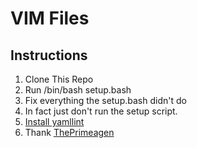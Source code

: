 # VIM Files

## Instructions

1. Clone This Repo
2. Run /bin/bash setup.bash
3. Fix everything the setup.bash didn't do
4. In fact just don't run the setup script.
5. [Install yamllint](https://yamllint.readthedocs.io/en/stable/quickstart.html#installing-yamllint)
6. Thank [ThePrimeagen](https://github.com/ThePrimeagen/)
